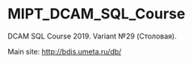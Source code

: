 # MIPT_DCAM_SQL_Course
DCAM SQL Course 2019. Variant №29 (Столовая).

Main site: http://bdis.umeta.ru/db/
